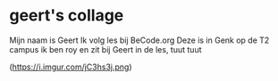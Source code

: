 # geert's collage
Mijn naam is Geert
Ik volg les bij BeCode.org
Deze is in Genk op de T2 campus
ik ben roy en zit bij Geert in de les, tuut tuut


[](https://i.imgur.com/jC3hs3j.png)
(https://i.imgur.com/jC3hs3j.png)
